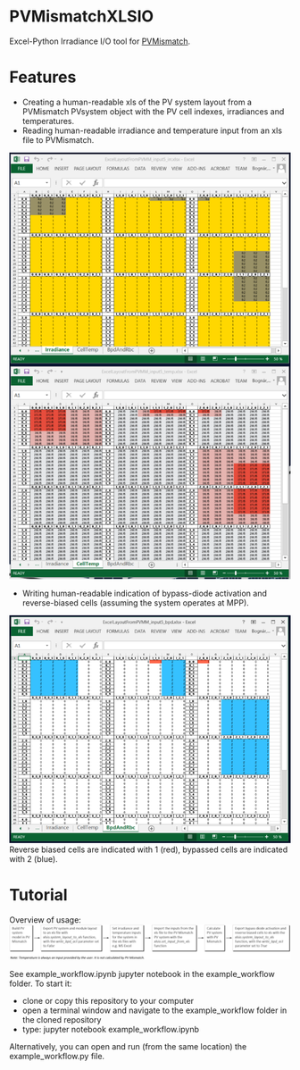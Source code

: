 # PVMismatchXLSIO
Excel-Python Irradiance I/O tool for [PVMismatch](https://github.com/SunPower/PVMismatch).

# Features
* Creating a human-readable xls of the PV system layout from a PVMismatch PVsystem object with the PV cell indexes, irradiances and temperatures.
* Reading human-readable irradiance and temperature input from an xls file to PVMismatch.

![](example_workflow/IrradTemperatureInput.PNG "irradiance and temperature input in excel")
* Writing human-readable indication of bypass-diode activation and reverse-biased cells (assuming the system operates at MPP).

![](example_workflow/BypassDiodeAndReverseBiasedCellsOutput.PNG "output in excel")
Reverse biased cells are indicated with 1 (red), bypassed cells are indicated with 2 (blue).

# Tutorial
Overview of usage:
![](example_workflow/xlsio_workflow_chart.PNG "workflow")

See example_workflow.ipynb jupyter notebook in the example_workflow folder.
To start it:

* clone or copy this repository to your computer
* open a terminal window and navigate to the example_workflow folder in the cloned repository
* type: jupyter notebook example_workflow.ipynb

Alternatively, you can open and run (from the same location) the example_workflow.py file.
